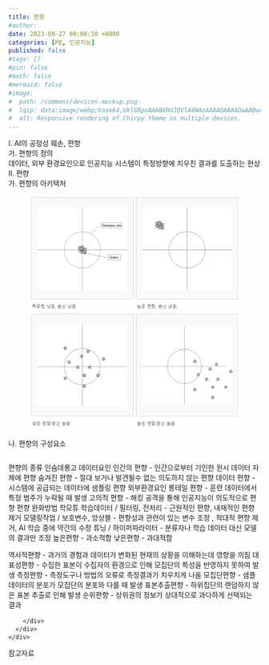 ```yaml
---
title: 편향
#author: 
date: 2023-09-27 00:00:10 +0800
categories: [PE, 인공지능]
published: false
#tags: []
#pin: false
#math: false
#mermaid: false
#image:
#  path: /commons/devices-mockup.png
#  lqip: data:image/webp;base64,UklGRpoAAABXRUJQVlA4WAoAAAAQAAAADwAABwAAQUxQSDIAAAARL0AmbZurmr57yyIiqE8oiG0bejIYEQTgqiDA9vqnsUSI6H+oAERp2HZ65qP/VIAWAFZQOCBCAAAA8AEAnQEqEAAIAAVAfCWkAALp8sF8rgRgAP7o9FDvMCkMde9PK7euH5M1m6VWoDXf2FkP3BqV0ZYbO6NA/VFIAAAA
#  alt: Responsive rendering of Chirpy theme on multiple devices.
---
```


<div class="post-wrap">
  <div class="para">
    <div class="para-title">
      I. AI의 공정성 훼손, 편향
    </div>
    <div class="para-cntnt">
      <div class="para">
        <div class="para-title">
          가. 편향의 정의
        </div>
        <div class="para-cntnt">
            데이터, 외부 환경요인으로 인공지능 시스템이 특정방향에 치우친 결과를 도출하는 현상
        </div>
      </div>
    </div>
  </div>
  
  <div class="para">
    <div class="para-title">
      II. 편향
    </div>
    <div class="para-cntnt">
      <div class="para">
        <div class="para-title">
          가. 편향의 아키텍처
        </div>
        <div class="para-cntnt">
          <figure class="post-figure">
            <img src="/assets/img/posts/편향.png" alt="편향">
<!--            <figcaption>Source: Unveiling the Metaverse: Exploring Emerging Trends, Multifaceted Perspectives, and Future Challenges</figcaption>-->
          </figure>
        </div>
      </div>
      <div class="para">
        <div class="para-title">
          나. 편향의 구성요소
        </div>
        <div class="para-cntnt">
          <table class="post-table">
          </table>
          편향의 종류 인숨데롱고
  데이터요인
    인간의 편향 - 인간으로부터 기인한 원시 데이터 자체에 편향
    숨겨진 편향 - 절대 보거나 발견될수 없는 의도하지 않는 편향
    데이터 편향 - 시스템에 공급되는 데이터에 샘플링 편향
  외부환경요인
    롱테일 편향 - 훈련 데이터에서 특정 범주가 누락될 때 발생
    고의적 편향 - 해킹 공격을 통해 인공지능이 의도적으로 편향
편향 완화방법 학모튜
  학습데이터 / 필터링, 전처리 - 근원적인 편향, 내재적인 편향 제거
  모델링작업 / 보호변수, 앙상블 - 편향성과 관련이 있는 변수 조정 , 적대적 편향 제거, AI 학습 중에 약간의 수정
  튜닝 / 하이퍼파라미터 - 분류자나 학습 데이터 대신 모델의 결과만 조정
높은편향 - 과소적합
낮은편향 - 과대적합

역사적편향 - 과거의 경험과 데이터가 변화된 현재의 상황을 이해하는데 영향을 끼침
대표성편향 - 수집한 표본이 수집자의 환경으로 인해 모집단의 특성을 반영하지 못하여 발생
측정편향 - 측정도구나 방법의 오류로 측정결과가 치우치게 나옴
모집단편향 - 샘플 데이터의 분포가 모집단의 분포와 다를 때 발생
표본추출편향 - 하위집단의 랜덤하지 않은 표본 추출로 인해 발생
순위편향 - 상위권의 정보가 상대적으로 과다하게 선택되는 결과

        </div>
      </div>
    </div>
  </div>

  <div class="refr-wrap">
    <div class="refr-title">
        참고자료
    </div>
    <ol class="refr-list">
    <!--    <li>(나현식, 최대선) <a target="_blank" href="https://scienceon.kisti.re.kr/commons/util/originalView.do?cn=JAKO202225948430499&oCn=JAKO202225948430499&dbt=JAKO&journal=NJOU00291864">메타버스 보안 위협 요소 및 대응 방안 검토</a></li>-->
    <!--    <li>(M. Uddin, S. Manickam, H. Ullah, M. Obaidat and A. Dandoush) <a target="_blank" href="https://ieeexplore.ieee.org/abstract/document/10138386">Unveiling the Metaverse: Exploring Emerging Trends, Multifaceted Perspectives, and Future Challenges</a></li>-->
    </ol>
  </div>
</div>

